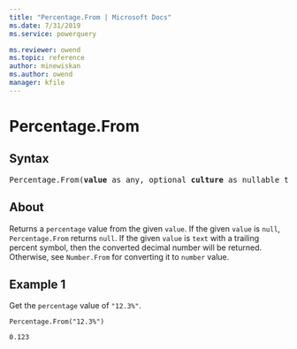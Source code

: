 ```yaml
---
title: "Percentage.From | Microsoft Docs"
ms.date: 7/31/2019
ms.service: powerquery

ms.reviewer: owend
ms.topic: reference
author: minewiskan
ms.author: owend
manager: kfile
---
```

# Percentage.From

## Syntax

<pre>
Percentage.From(<b>value</b> as any, optional <b>culture</b> as nullable text) as nullable number
</pre>

## About
Returns a `percentage` value from the given `value`. If the given `value` is `null`, `Percentage.From` returns `null`. If the given `value` is `text` with a trailing percent symbol, then the converted decimal number will be returned. Otherwise, see `Number.From` for converting it to `number` value.

## Example 1
Get the `percentage` value of `"12.3%"`.

```powerquery-m
Percentage.From("12.3%")
```

`0.123`
